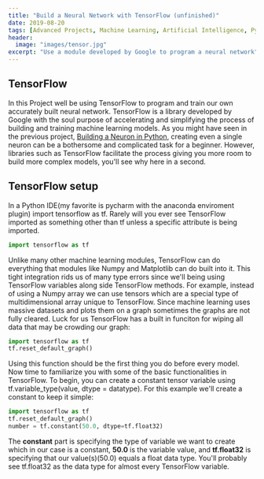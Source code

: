 ```yaml
---
title: "Build a Neural Network with TensorFlow (unfinished)"
date: 2019-08-20
tags: [Advanced Projects, Machine Learning, Artificial Intelligence, Python]
header:
  image: "images/tensor.jpg"
excerpt: "Use a module developed by Google to program a neural network"
---
```

## TensorFlow
In this Project well be using TensorFlow to program and train our own accurately built neural network. TensorFlow is a library developed by Google with the soul purpose of accelerating and simplifying the process of building and training machine learning models. As you might have seen in the previous project, [Building a Neuron in Python](https://patchyst.github.io/My_First_Machine_Learning_Model/), creating even a single neuron can be a bothersome and complicated task for a beginner. However, libraries such as TensorFlow facilitate the process giving you more room to build more complex models, you'll see why here in a second.

## TensorFlow setup
In a Python IDE(my favorite is pycharm with the anaconda enviroment plugin) import tensorflow as tf. Rarely will you ever see TensorFlow imported as something other than tf unless a specific attribute is being imported.
```python
import tensorflow as tf
```
Unlike many other machine learning modules, TensorFlow can do everything that modules like Numpy and Matplotlib can do built into it. This tight integration rids us of many type errors since we'll being using TensorFlow variables along side TensorFlow methods. For example, instead of using a Numpy array we can use tensors which are a special type of multidimensional array unique to TensorFlow. Since machine learning uses massive datasets and plots them on a graph sometimes the graphs are not fully cleared. Luck for us TensorFlow has a built in funciton for wiping all data that may be crowding our graph:
```python
import tensorflow as tf
tf.reset_default_graph()
```
Using this function should be the first thing you do before every model. Now time to familiarize you with some of the basic functionalities in TensorFlow. To begin, you can create a constant tensor variable using tf.variable_type(value, dtype = datatype). For this example we'll create a constant to keep it simple:
```python
import tensorflow as tf
tf.reset_default_graph()
number = tf.constant(50.0, dtype=tf.float32)
```
The **constant** part is specifying the type of variable we want to create which in our case is a constant, **50.0** is the variable value, and **tf.float32** is specifying that our value(s)(50.0) equals a float data type. You'll probably see tf.float32 as the data type for almost every TensorFlow variable.
